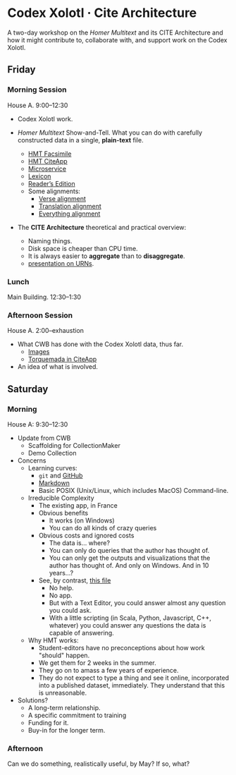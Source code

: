 # Codex Xolotl · Cite Architecture

A two-day workshop on the *Homer Multitext* and its CITE Architecture and how it might contribute to, collaborate with, and support work on the Codex Xolotl.

## Friday

### Morning Session

House A. 9:00–12:30

- Codex Xolotl work.
- *Homer Multitext* Show-and-Tell. What you can do with carefully constructed data in a single, **plain-text** file.

	- [HMT Facsimile](file:///Users/cblackwell/Dropbox/CITE/scala/codicography/facsimile_output/venA/urn_cite2_hmt_msA-v1_15v.html)
	- [HMT CiteApp](http://www.homermultitext.org/hmt-digital/index.html?urn=urn:cts:greekLit:tlg0012.tlg001.msA:1.1)
	- [Microservice](http://beta.hpcc.uh.edu/hmt/hmt-microservice/)
	- [Lexicon](http://folio2.furman.edu/lsj/)
	- [Reader’s Edition](http://folio2.furman.edu/ot/pages/index.html)
	- Some alignments:
		- [Verse alignment](file:///Users/cblackwell/Dropbox/Grants/NEHJune2019/demo_pages/textCart_site/alignment/demo1.html?urn=urn:cts:greekLit:tlg0012.tlg001.allen:1.1-1.6&urn=urn:cts:fufolio:pope.iliad.fu2019:1.1&urn=)
		- [Translation alignment](file:///Users/cblackwell/Dropbox/Grants/NEHJune2019/demo_pages/textCart_site/alignment/demo2.html?urn=urn:cts:greekLit:tlg0031.tlg003.kjv.token:2.1&urn=urn:cts:greekLit:tlg0031.tlg003.reina.token:2.1&urn=urn:cts:greekLit:tlg0031.tlg003.vulgate.token:2.1&urn=urn:cts:greekLit:tlg0031.tlg003.wh.token:2.1&urn=)
		- [Everything alignment](file:///Users/cblackwell/Dropbox/Grants/NEHJune2019/demo_pages/textCart_site/alignment/demo4.html?urn=urn:cts:fuMisc:basho.kawazu.fuEd.tok:1-3&urn=urn:cts:fuMisc:basho.kawazu.fuEdKana.tok:1-3&urn=urn:cts:fuMisc:basho.kawazu.fuEdRom.tok:1-3&urn=urn:cts:fuMisc:basho.kawazu.fuTransEng.tok:1-3&urn=urn:cts:fuMisc:basho.kawazu.saijiki:1-3&urn=)
- The **CITE Architecture** theoretical and practical overview:
	- Naming things.
	- Disk space is cheaper than CPU time.
	- It is always easier to **aggregate** than to **disaggregate**.
	- [presentation on URNs](file:///Users/cblackwell/Dropbox/Presentations/CTS-2018-Ireland/cts3.html). 

### Lunch

Main Building. 12:30–1:30

### Afternoon Session

House A. 2:00–exhaustion

- What CWB has done with the Codex Xolotl data, thus far.
	- [Images](images.md)
	- [Torquemada in CiteApp](file:///Users/cblackwell/Desktop/Codex_Xolotl/CITE%20App/cite-1.14.0.html)
- An idea of what is involved.

## Saturday

### Morning

House A: 9:30–12:30

- Update from CWB
	- Scaffolding for CollectionMaker
	- Demo Collection
- Concerns
	- Learning curves:
		- `git` and [GitHub](https://github.com/Furman-Editions-In-Progress/xolotl)
		- [Markdown](https://www.markdowntutorial.com)
		- Basic POSIX (Unix/Linux, which includes MacOS) Command-line.
	- Irreducible Complexity
		- The existing app, in France
		- Obvious benefits
			- It works (on Windows)
			- You can do all kinds of crazy queries
		- Obvious costs and ignored costs
			- The data is… where?
			- You can only do queries that the author has thought of.
			- You can only get the outputs and visualizations that the author has thought of. And only on Windows. And in 10 years…?
		- See, by contrast, [this file](https://raw.githubusercontent.com/Furman-Editions-In-Progress/xolotl/master/cex/xolotl_all.cex)
			- No help.
			- No app.
			- But with a Text Editor, you could answer almost any question you could ask.
			- With a little scripting (in Scala, Python, Javascript, C++, whatever) you could answer any questions the data is capable of answering.
	- Why HMT works:
		- Student-editors have no preconceptions about how work "should" happen.
		- We get them for 2 weeks in the summer.
		- They go on to amass a few years of experience.
		- They do not expect to type a thing and see it online, incorporated into a published dataset, immediately. They understand that this is unreasonable.
- Solutions?
	- A long-term relationship.
	- A specific commitment to training
	- Funding for it.
	- Buy-in for the longer term.

### Afternoon

Can we do something, realistically useful, by May? If so, what?



